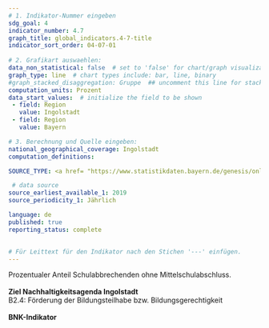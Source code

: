 ```yaml
---
# 1. Indikator-Nummer eingeben 
sdg_goal: 4 
indicator_number: 4.7
graph_title: global_indicators.4-7-title
indicator_sort_order: 04-07-01
 
# 2. Grafikart auswaehlen: 
data_non_statistical: false  # set to 'false' for chart/graph visualization 
graph_type: line  # chart types include: bar, line, binary 
#graph_stacked_disaggregation: Gruppe  ## uncomment this line for stacked bars. eplace 'Geschlecht' with the field of aggregation. 
computation_units: Prozent 
data_start_values:  # initialize the field to be shown  
 - field: Region 
   value: Ingolstadt 
 - field: Region 
   value: Bayern 

# 3. Berechnung und Quelle eingeben: 
national_geographical_coverage: Ingolstadt 
computation_definitions: 

SOURCE_TYPE: <a href= "https://www.statistikdaten.bayern.de/genesis/online?operation=table&code=21111-107s&bypass=true&levelindex=1&levelid=1665381899858#abreadcrumb">LfStat</a>

 # data source  
source_earliest_available_1: 2019 
source_periodicity_1: Jährlich

language: de   
published: true 
reporting_status: complete
 
 
# Für Leittext für den Indikator nach den Stichen '---' einfügen. 
---
```

Prozentualer Anteil Schulabbrechenden ohne Mittelschulabschluss. <br>
<br>
<b>Ziel Nachhaltigkeitsagenda Ingolstadt</b><br>
B2.4: Förderung der Bildungsteilhabe bzw. Bildungsgerechtigkeit<br>
<br>
<b>BNK-Indikator</b>
